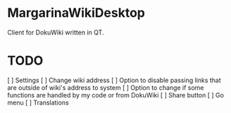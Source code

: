 # MargarinaWikiDesktop
Client for DokuWiki written in QT.

# TODO
[ ] Settings
[ ] Change wiki address
[ ] Option to disable passing links that are outside of wiki's address to system
[ ] Option to change if some functions are handled by my code or from DokuWiki
[ ] Share button
[ ] Go menu
[ ] Translations